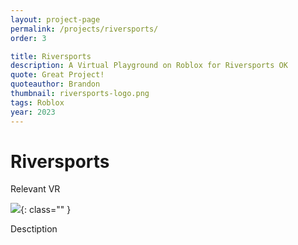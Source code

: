 ```yaml
---
layout: project-page
permalink: /projects/riversports/
order: 3

title: Riversports
description: A Virtual Playground on Roblox for Riversports OK
quote: Great Project!
quoteauthor: Brandon
thumbnail: riversports-logo.png
tags: Roblox
year: 2023
---
```


# Riversports
Relevant VR

![](/img/image.png){: class="" }

Desctiption
